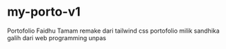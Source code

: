 # my-porto-v1

Portofolio Faidhu Tamam remake dari tailwind css portofolio milik sandhika galih dari web programming unpas
